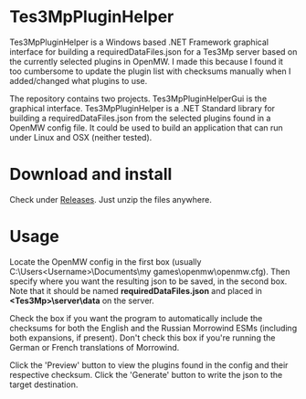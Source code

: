# Tes3MpPluginHelper
Tes3MpPluginHelper is a Windows based .NET Framework graphical interface for building a requiredDataFiles.json for a Tes3Mp server based on the currently selected plugins in OpenMW. I made this because I found it too cumbersome to update the plugin list with checksums manually when I added/changed what plugins to use.

The repository contains two projects. Tes3MpPluginHelperGui is the graphical interface. Tes3MpPluginHelper is a .NET Standard library for building a requiredDataFiles.json from the selected plugins found in a OpenMW config file. It could be used to build an application that can run under Linux and OSX (neither tested).

# Download and install
Check under [Releases](https://github.com/awsker/Tes3MpPluginHelper/releases). Just unzip the files anywhere.

# Usage
Locate the OpenMW config in the first box (usually C:\Users\<Username>\Documents\my games\openmw\openmw.cfg). Then specify where you want the resulting json to be saved, in the second box. Note that it should be named **requiredDataFiles.json** and placed in **\<Tes3Mp>\\server\\data** on the server. 

Check the box if you want the program to automatically include the checksums for both the English and the Russian Morrowind ESMs (including both expansions, if present). Don't check this box if you're running the German or French translations of Morrowind.

Click the 'Preview' button to view the plugins found in the config and their respective checksum. Click the 'Generate' button to write the json to the target destination.
